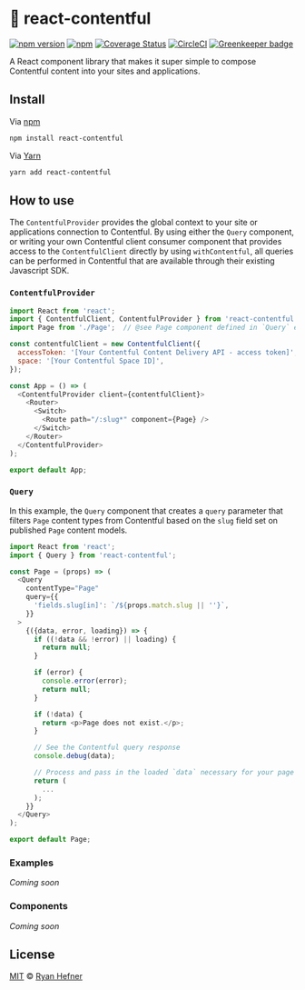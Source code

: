 # 📰 react-contentful

[![npm version](https://badge.fury.io/js/react-contentful.svg)](https://badge.fury.io/js/react-contentful)
[![npm](https://img.shields.io/npm/l/express.svg)](LICENSE)
[![Coverage Status](https://coveralls.io/repos/github/ryanhefner/react-contentful/badge.svg?branch=master)](https://coveralls.io/github/ryanhefner/react-contentful?branch=master)
[![CircleCI](https://circleci.com/gh/ryanhefner/react-contentful.svg?style=shield)](https://circleci.com/gh/ryanhefner/react-contentful)
[![Greenkeeper badge](https://badges.greenkeeper.io/ryanhefner/react-contentful.svg)](https://greenkeeper.io/)

A React component library that makes it super simple to compose Contentful
content into your sites and applications.

## Install

Via [npm](https://npmjs.com/package/react-contentful)

```sh
npm install react-contentful
```

Via [Yarn](http://yarn.fyi/react-contentful)

```sh
yarn add react-contentful
```

## How to use

The `ContentfulProvider` provides the global context to your site or applications
connection to Contentful. By using either the `Query` component, or writing
your own Contentful client consumer component that provides access to the
`ContentfulClient` directly by using `withContentful`, all queries can be performed
in Contentful that are available through their existing Javascript SDK.

### `ContentfulProvider`

```js
import React from 'react';
import { ContentfulClient, ContentfulProvider } from 'react-contentful';
import Page from './Page';  // @see Page component defined in `Query` example below

const contentfulClient = new ContentfulClient({
  accessToken: '[Your Contentful Content Delivery API - access token]',
  space: '[Your Contentful Space ID]',
});

const App = () => (
  <ContentfulProvider client={contentfulClient}>
    <Router>
      <Switch>
        <Route path="/:slug*" component={Page} />
      </Switch>
    </Router>
  </ContentfulProvider>
);

export default App;
```

### `Query`

In this example, the `Query` component that creates a `query` parameter that
filters `Page` content types from Contentful based on the `slug` field set on
published `Page` content models.

```js
import React from 'react';
import { Query } from 'react-contentful';

const Page = (props) => (
  <Query
    contentType="Page"
    query={{
      'fields.slug[in]': `/${props.match.slug || ''}`,
    }}
  >
    {({data, error, loading}) => {
      if ((!data && !error) || loading) {
        return null;
      }

      if (error) {
        console.error(error);
        return null;
      }

      if (!data) {
        return <p>Page does not exist.</p>;
      }

      // See the Contentful query response
      console.debug(data);

      // Process and pass in the loaded `data` necessary for your page or child components.
      return (
        ...
      );
    }}
  </Query>
);

export default Page;
```

### Examples

_Coming soon_

### Components

_Coming soon_

## License

[MIT](LICENSE) © [Ryan Hefner](https://www.ryanhefner.com)
